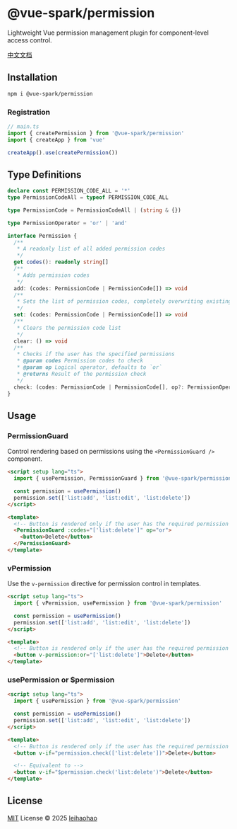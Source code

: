 # @vue-spark/permission

Lightweight Vue permission management plugin for component-level access control.

[中文文档](https://github.com/vue-spark/permission/blob/main/README.zh_CN.md)

## Installation

```sh
npm i @vue-spark/permission
```

### Registration

```ts
// main.ts
import { createPermission } from '@vue-spark/permission'
import { createApp } from 'vue'

createApp().use(createPermission())
```

## Type Definitions

```ts
declare const PERMISSION_CODE_ALL = '*'
type PermissionCodeAll = typeof PERMISSION_CODE_ALL

type PermissionCode = PermissionCodeAll | (string & {})

type PermissionOperator = 'or' | 'and'

interface Permission {
  /**
   * A readonly list of all added permission codes
   */
  get codes(): readonly string[]
  /**
   * Adds permission codes
   */
  add: (codes: PermissionCode | PermissionCode[]) => void
  /**
   * Sets the list of permission codes, completely overwriting existing ones
   */
  set: (codes: PermissionCode | PermissionCode[]) => void
  /**
   * Clears the permission code list
   */
  clear: () => void
  /**
   * Checks if the user has the specified permissions
   * @param codes Permission codes to check
   * @param op Logical operator, defaults to `or`
   * @returns Result of the permission check
   */
  check: (codes: PermissionCode | PermissionCode[], op?: PermissionOperator) => boolean
}
```

## Usage

### PermissionGuard

Control rendering based on permissions using the `<PermissionGuard />` component.

```html
<script setup lang="ts">
  import { usePermission, PermissionGuard } from '@vue-spark/permission'

  const permission = usePermission()
  permission.set(['list:add', 'list:edit', 'list:delete'])
</script>

<template>
  <!-- Button is rendered only if the user has the required permission -->
  <PermissionGuard :codes="['list:delete']" op="or">
    <button>Delete</button>
  </PermissionGuard>
</template>
```

### vPermission

Use the `v-permission` directive for permission control in templates.

```html
<script setup lang="ts">
  import { vPermission, usePermission } from '@vue-spark/permission'

  const permission = usePermission()
  permission.set(['list:add', 'list:edit', 'list:delete'])
</script>

<template>
  <!-- Button is rendered only if the user has the required permission -->
  <button v-permission:or="['list:delete']">Delete</button>
</template>
```

### usePermission or $permission

```html
<script setup lang="ts">
  import { usePermission } from '@vue-spark/permission'

  const permission = usePermission()
  permission.set(['list:add', 'list:edit', 'list:delete'])
</script>

<template>
  <!-- Button is rendered only if the user has the required permission -->
  <button v-if="permission.check(['list:delete'])">Delete</button>

  <!-- Equivalent to -->
  <button v-if="$permission.check('list:delete')">Delete</button>
</template>
```

## License

[MIT](./LICENSE) License © 2025 [leihaohao](https://github.com/l246804)
